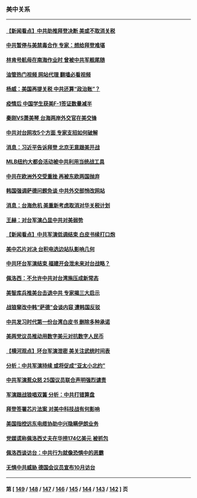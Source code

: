 ### 美中关系
---
#### [【新闻看点】中共助推拜登决断 美或不取消关税](../../pages/nf1412576/n13800604.md?08121645) 
#### [中共暂停与美禁毒合作 专家：想给拜登难堪](../../pages/nf1412576/n13800862.md?08121645) 
#### [林肯号航母在南海作业时 曾被中共军舰尾随](../../pages/nf1412576/n13800709.md?08121645) 
#### [油管热门视频 网站代理 翻墙必看视频](http://209.222.30.114:81/youtube.html?08121645)
#### [杨威：美国再提关税 中共还算“政治账”？](../../pages/nf1412576/n13800728.md?08121645) 
#### [疫情后 中国学生获美F-1签证数量减半](../../pages/nf1412576/n13800507.md?08121645) 
#### [秦刚VS萧美琴 台海两岸外交官在美交锋](../../pages/nf1412576/n13800556.md?08121645) 
#### [中共对台网攻5个方面 专家支招如何破解](../../pages/nf1412576/n13800427.md?08121645) 
#### [消息：习近平告诉拜登 北京无意跟美开战](../../pages/nf1412576/n13800541.md?08121645) 
#### [MLB纽约大都会活动被中共利用当统战工具](../../pages/nf1412576/n13800126.md?08121645) 
#### [中共在欧洲外交受重挫 再被东欧两国抛弃](../../pages/nf1412576/n13800499.md?08121645) 
#### [韩国强调萨德问题免谈 中共外交部悄改网站](../../pages/nf1412576/n13800430.md?08121645) 
#### [消息：台海危机 美重新考虑取消对华关税计划](../../pages/nf1412576/n13800218.md?08121645) 
#### [王赫：对台军演凸显中共对美弱势](../../pages/nf1412576/n13800137.md?08121645) 
#### [【新闻看点】中共军演低调结束 白皮书续打口炮](../../pages/nf1412576/n13799806.md?08121645) 
#### [美中芯片对决 台积电选边站队影响几何](../../pages/nf1412576/n13800044.md?08121645) 
#### [中共环台军演结束 福建开会泄未来对台战略？](../../pages/nf1412576/n13794872.md?08121645) 
#### [佩洛西：不允许中共对台湾施压成新常态](../../pages/nf1412576/n13799927.md?08121645) 
#### [美智库兵推美台击退中共 专家揭三大启示](../../pages/nf1412576/n13799676.md?08121645) 
#### [战狼窜改中韩“萨德”会谈内容 遭韩国反驳](../../pages/nf1412576/n13799823.md?08121645) 
#### [中共发习时代第一份台湾白皮书 删除多种承诺](../../pages/nf1412576/n13799640.md?08121645) 
#### [美两党议员推动用数字美元对抗数字人民币](../../pages/nf1412576/n13799236.md?08121645) 
#### [【横河观点】环台军演泄密 美关注武统时间表](../../pages/nf1412576/n13799105.md?08121645) 
#### [分析：中共军演持续 或将促成“亚太小北约”](../../pages/nf1412576/n13798844.md?08121645) 
#### [中共军演惹众怒 25国议员联合声明强烈谴责](../../pages/nf1412576/n13799034.md?08121645) 
#### [军演跟战狼唱双簧 分析：中共打错算盘](../../pages/nf1412576/n13799011.md?08121645) 
#### [拜登签署芯片法案 对美中科技战有何影响](../../pages/nf1412576/n13798973.md?08121645) 
#### [美国指控远东电缆协助中兴隐瞒伊朗业务](../../pages/nf1412576/n13798971.md?08121645) 
#### [党媒谎称佩洛西丈夫在华捞174亿美元 被抓包](../../pages/nf1412576/n13798845.md?08121645) 
#### [佩洛西谈访台：中共行为就像恐惧中的恶霸](../../pages/nf1412576/n13798920.md?08121645) 
#### [无惧中共威胁 德国会议员宣布10月访台](../../pages/nf1412576/n13798742.md?08121645) 

---
#### 第 [ [149](./149.md?08121645) / [148](./148.md?08121645) / [147](./147.md?08121645) / [146](./146.md?08121645) / [145](./145.md?08121645) / [144](./144.md?08121645) / [143](./143.md?08121645) / [142](./142.md?08121645) ] 页
